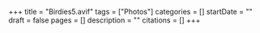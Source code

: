 +++
title = "Birdies5.avif"
tags = ["Photos"]
categories = []
startDate = ""
draft = false
pages = []
description = ""
citations = []
+++
